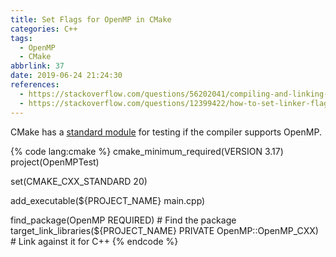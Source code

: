 ```yaml
---
title: Set Flags for OpenMP in CMake
categories: C++
tags:
  - OpenMP
  - CMake
abbrlink: 37
date: 2019-06-24 21:24:30
references:
  - https://stackoverflow.com/questions/56202041/compiling-and-linking-against-openmp-with-appleclang-on-mac-os-x-mojave
  - https://stackoverflow.com/questions/12399422/how-to-set-linker-flags-for-openmp-in-cmakes-try-compile-function
---
```

CMake has a [standard module](https://cmake.org/cmake/help/latest/module/FindOpenMP.html) for testing if the compiler supports OpenMP.

{% code lang:cmake %}
cmake_minimum_required(VERSION 3.17)
project(OpenMPTest)

set(CMAKE_CXX_STANDARD 20)

add_executable(${PROJECT_NAME} main.cpp)

find_package(OpenMP REQUIRED)  # Find the package
target_link_libraries(${PROJECT_NAME} PRIVATE OpenMP::OpenMP_CXX)  # Link against it for C++
{% endcode %}
